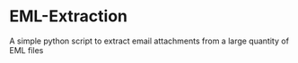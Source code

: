 # EML-Extraction
A simple python script to extract email attachments from a large quantity of EML files
